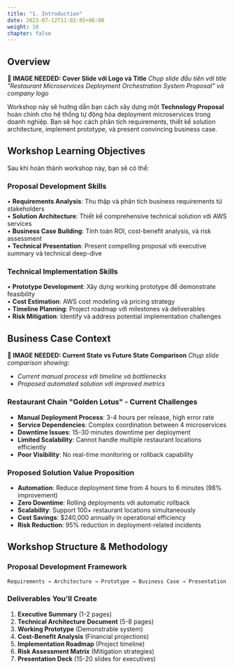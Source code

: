 ```yaml
---
title: "1. Introduction"
date: 2023-07-12T11:02:05+06:00
weight: 10
chapter: false
---
```


## Overview

**📸 IMAGE NEEDED: Cover Slide với Logo và Title**
*Chụp slide đầu tiên với title "Restaurant Microservices Deployment Orchestration System Proposal" và company logo*

Workshop này sẽ hướng dẫn bạn cách xây dựng một **Technology Proposal** hoàn chỉnh cho hệ thống tự động hóa deployment microservices trong doanh nghiệp. Bạn sẽ học cách phân tích requirements, thiết kế solution architecture, implement prototype, và present convincing business case.

## Workshop Learning Objectives

Sau khi hoàn thành workshop này, bạn sẽ có thể:

### **Proposal Development Skills**
• **Requirements Analysis**: Thu thập và phân tích business requirements từ stakeholders  
• **Solution Architecture**: Thiết kế comprehensive technical solution với AWS services  
• **Business Case Building**: Tính toán ROI, cost-benefit analysis, và risk assessment  
• **Technical Presentation**: Present compelling proposal với executive summary và technical deep-dive  

### **Technical Implementation Skills**
• **Prototype Development**: Xây dựng working prototype để demonstrate feasibility  
• **Cost Estimation**: AWS cost modeling và pricing strategy  
• **Timeline Planning**: Project roadmap với milestones và deliverables  
• **Risk Mitigation**: Identify và address potential implementation challenges  

## Business Case Context

**📸 IMAGE NEEDED: Current State vs Future State Comparison**
*Chụp slide comparison showing:*
- *Current manual process với timeline và bottlenecks*
- *Proposed automated solution với improved metrics*

### **Restaurant Chain "Golden Lotus" - Current Challenges**
- **Manual Deployment Process**: 3-4 hours per release, high error rate
- **Service Dependencies**: Complex coordination between 4 microservices
- **Downtime Issues**: 15-30 minutes downtime per deployment  
- **Limited Scalability**: Cannot handle multiple restaurant locations efficiently
- **Poor Visibility**: No real-time monitoring or rollback capability

### **Proposed Solution Value Proposition**
- **Automation**: Reduce deployment time from 4 hours to 6 minutes (98% improvement)
- **Zero Downtime**: Rolling deployments với automatic rollback
- **Scalability**: Support 100+ restaurant locations simultaneously  
- **Cost Savings**: $240,000 annually in operational efficiency
- **Risk Reduction**: 95% reduction in deployment-related incidents

## Workshop Structure & Methodology

### **Proposal Development Framework**
```
Requirements → Architecture → Prototype → Business Case → Presentation
```

### **Deliverables You'll Create**
1. **Executive Summary** (1-2 pages)
2. **Technical Architecture Document** (5-8 pages)  
3. **Working Prototype** (Demonstrable system)
4. **Cost-Benefit Analysis** (Financial projections)
5. **Implementation Roadmap** (Project timeline)
6. **Risk Assessment Matrix** (Mitigation strategies)
7. **Presentation Deck** (15-20 slides for executives) 